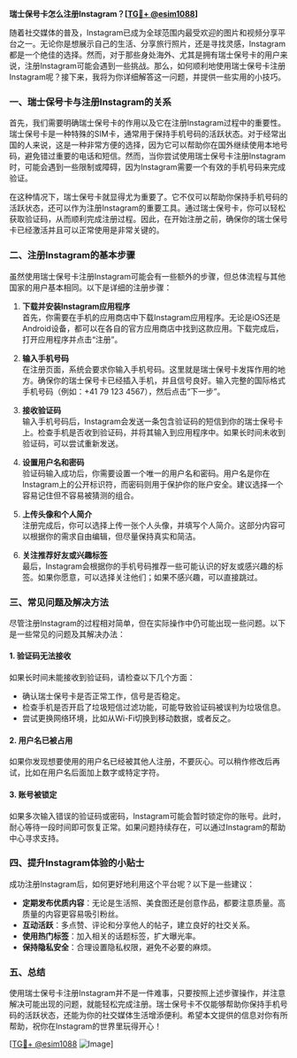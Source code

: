 **瑞士保号卡怎么注册Instagram？[[TG💪+ @esim1088](https://t.me/s/esim1088)]**

随着社交媒体的普及，Instagram已成为全球范围内最受欢迎的图片和视频分享平台之一。无论你是想展示自己的生活、分享旅行照片，还是寻找灵感，Instagram都是一个绝佳的选择。然而，对于那些身处海外、尤其是拥有瑞士保号卡的用户来说，注册Instagram可能会遇到一些挑战。那么，如何顺利地使用瑞士保号卡注册Instagram呢？接下来，我将为你详细解答这一问题，并提供一些实用的小技巧。

### 一、瑞士保号卡与注册Instagram的关系

首先，我们需要明确瑞士保号卡的作用以及它在注册Instagram过程中的重要性。瑞士保号卡是一种特殊的SIM卡，通常用于保持手机号码的活跃状态。对于经常出国的人来说，这是一种非常方便的选择，因为它可以帮助你在国外继续使用本地号码，避免错过重要的电话和短信。然而，当你尝试使用瑞士保号卡注册Instagram时，可能会遇到一些限制或障碍，因为Instagram需要一个有效的手机号码来完成验证。

在这种情况下，瑞士保号卡就显得尤为重要了。它不仅可以帮助你保持手机号码的活跃状态，还可以作为注册Instagram的重要工具。通过瑞士保号卡，你可以轻松获取验证码，从而顺利完成注册过程。因此，在开始注册之前，确保你的瑞士保号卡已经激活并且可以正常使用是非常关键的。

### 二、注册Instagram的基本步骤

虽然使用瑞士保号卡注册Instagram可能会有一些额外的步骤，但总体流程与其他国家的用户基本相同。以下是详细的注册步骤：

1. **下载并安装Instagram应用程序**  
   首先，你需要在手机的应用商店中下载Instagram应用程序。无论是iOS还是Android设备，都可以在各自的官方应用商店中找到这款应用。下载完成后，打开应用程序并点击“注册”。

2. **输入手机号码**  
   在注册页面，系统会要求你输入手机号码。这里就是瑞士保号卡发挥作用的地方。确保你的瑞士保号卡已经插入手机，并且信号良好。输入完整的国际格式手机号码（例如：+41 79 123 4567），然后点击“下一步”。

3. **接收验证码**  
   输入手机号码后，Instagram会发送一条包含验证码的短信到你的瑞士保号卡上。检查手机是否收到验证码，并将其输入到应用程序中。如果长时间未收到验证码，可以尝试重新发送。

4. **设置用户名和密码**  
   验证码输入成功后，你需要设置一个唯一的用户名和密码。用户名是你在Instagram上的公开标识符，而密码则用于保护你的账户安全。建议选择一个容易记住但不容易被猜测的组合。

5. **上传头像和个人简介**  
   注册完成后，你可以选择上传一张个人头像，并填写个人简介。这部分内容可以根据你的需求自由编辑，但尽量保持真实和简洁。

6. **关注推荐好友或兴趣标签**  
   最后，Instagram会根据你的手机号码推荐一些可能认识的好友或感兴趣的标签。如果你愿意，可以选择关注他们；如果不感兴趣，可以直接跳过。

### 三、常见问题及解决方法

尽管注册Instagram的过程相对简单，但在实际操作中仍可能出现一些问题。以下是一些常见的问题及其解决办法：

#### 1. 验证码无法接收  
   如果长时间未能接收到验证码，请检查以下几个方面：
   - 确认瑞士保号卡是否正常工作，信号是否稳定。
   - 检查手机是否开启了垃圾短信过滤功能，可能导致验证码被误判为垃圾信息。
   - 尝试更换网络环境，比如从Wi-Fi切换到移动数据，或者反之。

#### 2. 用户名已被占用  
   如果你发现想要使用的用户名已经被其他人注册，不要灰心。可以稍作修改后再试，比如在用户名后面加上数字或特定字符。

#### 3. 账号被锁定  
   如果多次输入错误的验证码或密码，Instagram可能会暂时锁定你的账号。此时，耐心等待一段时间即可恢复正常。如果问题持续存在，可以通过Instagram的帮助中心寻求支持。

### 四、提升Instagram体验的小贴士

成功注册Instagram后，如何更好地利用这个平台呢？以下是一些建议：

- **定期发布优质内容**：无论是生活照、美食图还是创意作品，都要注意质量。高质量的内容更容易吸引粉丝。
- **互动活跃**：多点赞、评论和分享他人的帖子，建立良好的社交关系。
- **使用热门标签**：加入相关的话题标签，扩大曝光率。
- **保持隐私安全**：合理设置隐私权限，避免不必要的麻烦。

### 五、总结

使用瑞士保号卡注册Instagram并不是一件难事，只要按照上述步骤操作，并注意解决可能出现的问题，就能轻松完成注册。瑞士保号卡不仅能够帮助你保持手机号码的活跃状态，还能为你的社交媒体生活增添便利。希望本文提供的信息对你有所帮助，祝你在Instagram的世界里玩得开心！

[[TG💪+ @esim1088](https://t.me/s/esim1088) ![Image](https://i.postimg.cc/4NQfJmqS/Snipaste-2025-05-13-00-14-12.png)]
